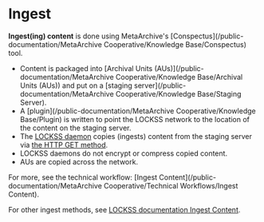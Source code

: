 Ingest
======

**Ingest(ing) content** is done using MetaArchive's  [Conspectus](/public-documentation/MetaArchive Cooperative/Knowledge Base/Conspectus) tool. 

* Content is packaged into [Archival Units (AUs)](/public-documentation/MetaArchive Cooperative/Knowledge Base/Archival Units (AUs)) and put on a [staging server](/public-documentation/MetaArchive Cooperative/Knowledge Base/Staging Server).
* A  [plugin](/public-documentation/MetaArchive Cooperative/Knowledge Base/Plugin) is written to point the LOCKSS network to the location of the content on the staging server.
* The [LOCKSS daemon](https://confluence.educopia.org/display/MET/LOCKSS#LOCKSS-LOCKSSDaemon) copies (ingests) content from the staging server via [the HTTP GET method](https://developer.mozilla.org/en-US/docs/Web/HTTP/Methods/GET).
* LOCKSS daemons do not encrypt or compress copied content.
* AUs are copied across the network.

For more, see the technical workflow: [Ingest Content](/public-documentation/MetaArchive Cooperative/Technical Workflows/Ingest Content).

For other ingest methods, see [LOCKSS documentation Ingest Content](https://www.lockss.org/use-lockss/how-lockss-works#ingest-content).

